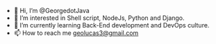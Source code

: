- 👋 Hi, I’m @GeorgedotJava
- 👀 I’m interested in Shell script, NodeJs, Python and Django.
- 🌱 I’m currently learning Back-End development and DevOps culture.
- 📫 How to reach me geolucas3@gmail.com 

<!---
GeorgedotJava/GeorgedotJava is a ✨ special ✨ repository because its `README.md` (this file) appears on your GitHub profile.
You can click the Preview link to take a look at your changes.
--->
